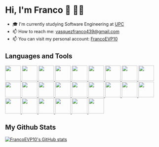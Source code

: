 # Hi, I'm Franco 👋 🧑‍💻

- 🎓 I'm currently studying Software Engineering at [UPC](https://www.upc.edu.pe/)
- 📫 How to reach me: [vasquezfranco439@gmail.com](mailto:vasquezfranco439@gmai.com)
- 📫 You can visit my personal account: [FrancoEVP10](https://github.com/FrancoEVP10)

## Languages and Tools

<p>
<a href="https://angular.io/" target="_blank" rel="noreferrer">
<img src="https://cdn.jsdelivr.net/gh/devicons/devicon/icons/angularjs/angularjs-original.svg" style="height: 50px; width: 50px;"/>
</a>
<a href="https://git-scm.com/" target="_blank" rel="noreferrer">
<img src="https://cdn.jsdelivr.net/gh/devicons/devicon/icons/git/git-original.svg" style="height: 50px; width: 50px;"/>
</a>
<a href="https://developer.mozilla.org/en-US/docs/Web/CSS" target="_blank" rel="noreferrer">
<img src="https://cdn.jsdelivr.net/gh/devicons/devicon/icons/css3/css3-original.svg" style="height: 50px; width: 50px;"/>
</a>
<a href="https://www.java.com/" target="_blank" rel="noreferrer">
<img src="https://cdn.jsdelivr.net/gh/devicons/devicon/icons/java/java-original-wordmark.svg" style="height: 50px; width: 50px;"/>
</a>
<a href="https://developer.mozilla.org/en-US/docs/Web/JavaScript" target="_blank" rel="noreferrer">
<img src="https://cdn.jsdelivr.net/gh/devicons/devicon/icons/javascript/javascript-original.svg" style="height: 50px; width: 50px;"/>
</a>
<a href="https://developer.mozilla.org/en-US/docs/Web/HTML" target="_blank" rel="noreferrer">
<img src="https://cdn.jsdelivr.net/gh/devicons/devicon/icons/html5/html5-original.svg" style="height: 50px; width: 50px;"/>
</a>
<a href="https://spring.io/" target="_blank" rel="noreferrer">
<img src="https://cdn.jsdelivr.net/gh/devicons/devicon/icons/spring/spring-original.svg" style="height: 50px; width: 50px;"/>
</a>
<a href="https://dotnet.microsoft.com/en-us/" target="_blank" rel="noreferrer">
<img src="https://cdn.jsdelivr.net/gh/devicons/devicon/icons/dotnetcore/dotnetcore-original.svg" style="height: 50px; width: 50px;"/>
</a>
<a href="https://www.figma.com/" target="_blank" rel="noreferrer">
<img src="https://cdn.jsdelivr.net/gh/devicons/devicon/icons/figma/figma-original.svg" style="height: 50px; width: 50px;"/>
</a>
<a href="https://www.python.org/" target="_blank" rel="noreferrer">
<img src="https://cdn.jsdelivr.net/gh/devicons/devicon/icons/python/python-original.svg" style="height: 50px; width: 50px;"/>
</a>
<a href="https://flutter.dev/" target="_blank" rel="noreferrer">
<img src="https://cdn.jsdelivr.net/gh/devicons/devicon/icons/flutter/flutter-original.svg" style="height: 50px; width: 50px;"/>
</a>
<a href="https://kotlinlang.org/" target="_blank" rel="noreferrer">
<img src="https://cdn.jsdelivr.net/gh/devicons/devicon/icons/kotlin/kotlin-original.svg" style="height: 50px; width: 50px;";/>
</a>
<a href="https://learn.microsoft.com/en-us/dotnet/csharp/" target="_blank" rel="noreferrer">
<img src="https://cdn.jsdelivr.net/gh/devicons/devicon/icons/csharp/csharp-original.svg" style="height: 50px; width: 50px;"/>
</a>
<a href="https://cplusplus.com/" target="_blank" rel="noreferrer">
<img src="https://cdn.jsdelivr.net/gh/devicons/devicon/icons/cplusplus/cplusplus-original.svg" style="height: 50px; width: 50px;"/>
</a>
<a href="https://vuejs.org/" target="_blank" rel="noreferrer">
<img src="https://cdn.jsdelivr.net/gh/devicons/devicon/icons/vuejs/vuejs-original.svg" style="height: 50px; width: 50px;"/>
</a>
<a href="https://vuetifyjs.com/en/" target="_blank" rel="noreferrer">
<img src="https://cdn.jsdelivr.net/gh/devicons/devicon/icons/vuetify/vuetify-original.svg" style="height: 50px; width: 50px;"/>
</a>
<a href="https://developer.android.com/studio" target="_blank" rel="noreferrer">
<img src="https://cdn.jsdelivr.net/gh/devicons/devicon/icons/androidstudio/androidstudio-original.svg" style="height: 50px; width: 50px;"/>
</a>
<a href="https://getbootstrap.com/" target="_blank" rel="noreferrer">
<img src="https://cdn.jsdelivr.net/gh/devicons/devicon/icons/bootstrap/bootstrap-original.svg" style="height: 50px; width: 50px;"/>
</a>
<a href="https://www.typescriptlang.org/" target="_blank" rel="noreferrer">
<img src="https://cdn.jsdelivr.net/gh/devicons/devicon/icons/typescript/typescript-original.svg" style="height: 50px; width: 50px;"/>
</a>
<a href="https://code.visualstudio.com/" target="_blank" rel="noreferrer">
<img src="https://cdn.jsdelivr.net/gh/devicons/devicon/icons/vscode/vscode-original.svg" style="height: 50px; width: 50px;"/>
</a>
<a href="https://www.mysql.com/" target="_blank" rel="noreferrer">
<img src="https://cdn.jsdelivr.net/gh/devicons/devicon/icons/mysql/mysql-original.svg" style="height: 50px; width: 50px;"/>
</a>
<a href="https://www.postgresql.org/" target="_blank" rel="noreferrer">
<img src="https://cdn.jsdelivr.net/gh/devicons/devicon/icons/postgresql/postgresql-original.svg" style="height: 50px; width: 50px;"/>
</a>
<a href="https://www.sqlite.org/index.html" target="_blank" rel="noreferrer">
<img src="https://cdn.jsdelivr.net/gh/devicons/devicon/icons/sqlite/sqlite-original.svg" style="height: 50px; width: 50px;"/>
</a>
<a href="https://www.heroku.com/" target="_blank" rel="noreferrer">
<img src="https://cdn.jsdelivr.net/gh/devicons/devicon/icons/heroku/heroku-plain.svg" style="height: 50px; width: 50px;"/>
</a>
</p>


## My Github Stats
[![FrancoEVP10's GitHub stats](https://github-readme-stats.vercel.app/api?username=FrancoVasquez&count_private=true&show_icons=true&theme=dark)](https://github.com/anuraghazra/github-readme-stats)
